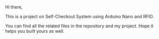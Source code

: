 Hi there, 

This is a project on Self-Checkout System using Arduino Nano and RFID.

You can find all the related files in the repository and my project. Hope it helps you built yours as well.
